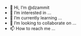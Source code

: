 - 👋 Hi, I’m @dzammit
- 👀 I’m interested in ...
- 🌱 I’m currently learning ...
- 💞️ I’m looking to collaborate on ...
- 📫 How to reach me ...

<!---
dzammit/dzammit is a ✨ special ✨ repository because its `README.md` (this file) appears on your GitHub profile.
You can click the Preview link to take a look at your changes.
--->
